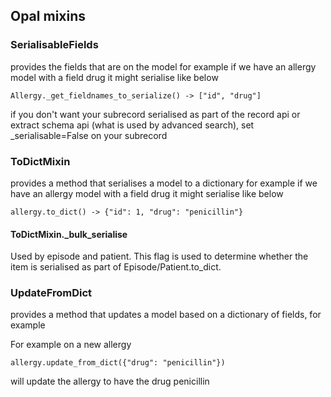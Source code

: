 ## Opal mixins

### SerialisableFields
provides the fields that are on the model for example
if we have an allergy model with a field drug
it might serialise like below

    Allergy._get_fieldnames_to_serialize() -> ["id", "drug"]

if you don't want your subrecord serialised as part of the record api
or extract schema api (what is used by advanced search), set _serialisable=False
on your subrecord


### ToDictMixin
provides a method that serialises a model
to a dictionary for example
if we have an allergy model with a field drug
it might serialise like below

    allergy.to_dict() -> {"id": 1, "drug": "penicillin"}

#### ToDictMixin._bulk_serialise

Used by episode and patient. This flag is used to determine whether the item is serialised as part of Episode/Patient.to_dict.


### UpdateFromDict
provides a method that updates a model
based on a dictionary of fields, for example

For example on a new allergy

    allergy.update_from_dict({"drug": "penicillin"})

will update the allergy to have the drug penicillin
